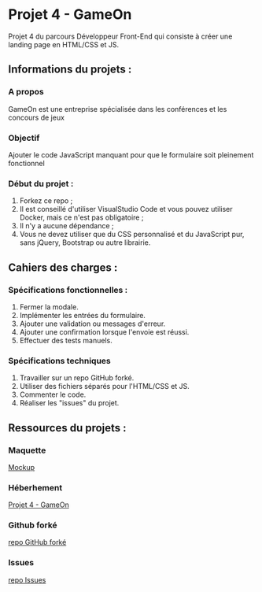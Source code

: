 # Projet 4 - GameOn

Projet 4 du parcours Développeur Front-End qui consiste à créer une landing page en HTML/CSS et JS.

## Informations du projets :

### A propos
GameOn est une entreprise spécialisée dans les conférences et les concours de jeux

### Objectif
Ajouter le code JavaScript manquant pour que le formulaire soit pleinement fonctionnel

### Début du projet :

1. Forkez ce repo ;
2. Il est conseillé d'utiliser VisualStudio Code et vous pouvez utiliser Docker, mais ce n'est pas obligatoire ;
3. Il n'y a aucune dépendance ;
4. Vous ne devez utiliser que du CSS personnalisé et du JavaScript pur, sans jQuery, Bootstrap ou autre librairie.

## Cahiers des charges :

### Spécifications fonctionnelles :

1. Fermer la modale.
2. Implémenter les entrées du formulaire.
3. Ajouter une validation ou messages d'erreur.
4. Ajouter une confirmation lorsque l'envoie est réussi.
5. Effectuer des tests manuels.

### Spécifications techniques

1. Travailler sur un repo GitHub forké.
2. Utiliser des fichiers séparés pour l'HTML/CSS et JS.
3. Commenter le code.
4. Réaliser les "issues" du projet.


## Ressources du projets :

### Maquette
[Mockup](https://www.figma.com/file/B7NKBDvSI18uoMLJgpnh48/UI-Design-GameOn-FR?node-id=106%3A630)

### Héberhement
[Projet 4 - GameOn](https://tempetflamer.github.io/OC-projet4/)

### Github forké
[repo GitHub forké](https://github.com/OpenClassrooms-Student-Center/GameOn-website-FR/)

### Issues
[repo Issues](https://github.com/OpenClassrooms-Student-Center/GameOn-website-FR/issues)
